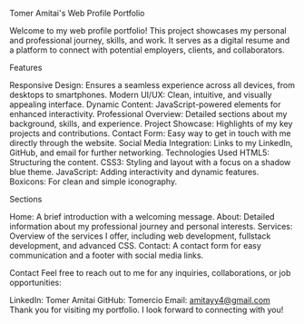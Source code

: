 
Tomer Amitai's Web Profile Portfolio

Welcome to my web profile portfolio! This project showcases my personal and professional journey, skills, and work. It serves as a digital resume and a platform to connect with potential employers, clients, and collaborators.

Features

Responsive Design: Ensures a seamless experience across all devices, from desktops to smartphones.
Modern UI/UX: Clean, intuitive, and visually appealing interface.
Dynamic Content: JavaScript-powered elements for enhanced interactivity.
Professional Overview: Detailed sections about my background, skills, and experience.
Project Showcase: Highlights of my key projects and contributions.
Contact Form: Easy way to get in touch with me directly through the website.
Social Media Integration: Links to my LinkedIn, GitHub, and email for further networking.
Technologies Used
HTML5: Structuring the content.
CSS3: Styling and layout with a focus on a shadow blue theme.
JavaScript: Adding interactivity and dynamic features.
Boxicons: For clean and simple iconography.

Sections

Home: A brief introduction with a welcoming message.
About: Detailed information about my professional journey and personal interests.
Services: Overview of the services I offer, including web development, fullstack development, and advanced CSS.
Contact: A contact form for easy communication and a footer with social media links.

Contact
Feel free to reach out to me for any inquiries, collaborations, or job opportunities:

LinkedIn: Tomer Amitai
GitHub: Tomercio
Email: amitayy4@gmail.com
Thank you for visiting my portfolio. I look forward to connecting with you!

